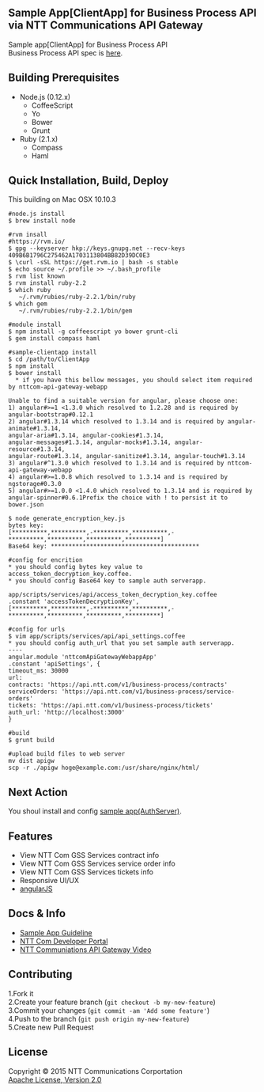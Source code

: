 ## Sample App[ClientApp] for Business Process API via NTT Communications API Gateway 
Sample app[ClientApp] for Business Process API  
  Business Process API spec is [here](https://developer.ntt.com/ja/apidocs/CPTF/business-process/business-process).

## Building Prerequisites
  * Node.js (0.12.x)
    * CoffeeScript
    * Yo
    * Bower
    * Grunt
  * Ruby (2.1.x)
    * Compass
    * Haml
  
## Quick Installation, Build, Deploy
  This building on Mac OSX 10.10.3

    #node.js install
	$ brew install node
	
	#rvm insall
	#https://rvm.io/
	$ gpg --keyserver hkp://keys.gnupg.net --recv-keys 409B6B1796C275462A1703113804BB82D39DC0E3
	$ \curl -sSL https://get.rvm.io | bash -s stable
	$ echo source ~/.profile >> ~/.bash_profile
	$ rvm list known
	$ rvm install ruby-2.2
	$ which ruby
	   ~/.rvm/rubies/ruby-2.2.1/bin/ruby
	$ which gem
       ~/.rvm/rubies/ruby-2.2.1/bin/gem

    #module install
	$ npm install -g coffeescript yo bower grunt-cli
	$ gem install compass haml
	
	#sample-clientapp install
	$ cd /path/to/ClientApp
	$ npm install
	$ bower install
	  * if you have this bellow messages, you should select item required by nttcom-api-gateway-webapp
	
	Unable to find a suitable version for angular, please choose one:	1) angular#>=1 <1.3.0 which resolved to 1.2.28 and is required by angular-bootstrap#0.12.1	2) angular#1.3.14 which resolved to 1.3.14 and is required by angular-animate#1.3.14,	angular-aria#1.3.14, angular-cookies#1.3.14,	angular-messages#1.3.14, angular-mocks#1.3.14, angular-resource#1.3.14,	angular-route#1.3.14, angular-sanitize#1.3.14, angular-touch#1.3.14	3) angular#^1.3.0 which resolved to 1.3.14 and is required by nttcom-api-gateway-webapp	4) angular#>=1.0.8 which resolved to 1.3.14 and is required by ngstorage#0.3.0	5) angular#>=1.0.0 <1.4.0 which resolved to 1.3.14 and is required by	angular-spinner#0.6.1Prefix the choice with ! to persist it to bower.json
	
	$ node generate_encryption_key.js	
	bytes key:	[**********,**********,-**********,**********,-**********,**********,**********,**********]	Base64 key: ******************************************
	#config for encrition
	* you should config bytes key value to access_token_decryption_key.coffee.
	* you should config Base64 key to sample auth serverapp.
	
	app/scripts/services/api/access_token_decryption_key.coffee
	.constant 'accessTokenDecryptionKey',	[**********,**********,-**********,**********,-**********,**********,**********,**********]

	#config for urls
	$ vim app/scripts/services/api/api_settings.coffee
	* you should config auth_url that you set sample auth serverapp.
	----	angular.module 'nttcomApiGatewayWebappApp'	.constant 'apiSettings', {	timeout_ms: 30000	url:	contracts: 'https://api.ntt.com/v1/business-process/contracts'	serviceOrders: 'https://api.ntt.com/v1/business-process/service-orders'	tickets: 'https://api.ntt.com/v1/business-process/tickets'	auth_url: 'http://localhost:3000'	}

	#build	$ grunt build
	#upload build files to web server	mv dist apigw	scp -r ./apigw hoge@example.com:/usr/share/nginx/html/

## Next Action
  You shoul install and config [sample app(AuthServer)](https://github.com/nttcom/apigw-sample-app/tree/master/ServerApp).
  	
## Features

  * View NTT Com GSS Services contract info
  * View NTT Com GSS Services service order info
  * View NTT Com GSS Services tickets info
  * Responsive UI/UX
  * [angularJS](https://angularjs.org/)

## Docs & Info
  * [Sample App Guideline](https://github.com/nttcom/apigw-sample-app/demo_app_manual_ja.pdf)
  * [NTT Com Developer Portal](https://developer.ntt.com/)
  * [NTT Communiations API Gateway Video](https://www.youtube.com/watch?v=jaRyr8TqFH4)  

## Contributing
1.Fork it  
2.Create your feature branch (`git checkout -b my-new-feature`)  
3.Commit your changes (`git commit -am 'Add some feature'`)  
4.Push to the branch (`git push origin my-new-feature`)  
5.Create new Pull Request

## License
  Copyright &copy; 2015 NTT Communications Corportation  
  [Apache License, Version 2.0][Apache]

[Apache]: http://www.apache.org/licenses/LICENSE-2.0  